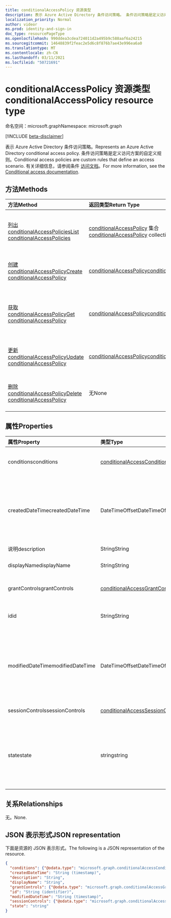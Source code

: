 ```yaml
---
title: conditionalAccessPolicy 资源类型
description: 表示 Azure Active Directory 条件访问策略。 条件访问策略是定义访问方案的自定义规则。
localization_priority: Normal
author: videor
ms.prod: identity-and-sign-in
doc_type: resourcePageType
ms.openlocfilehash: 990ddea3cdea724011d2a495b9c588aaf6a24215
ms.sourcegitcommit: 14648839f2feac2e5d6c8f876b7ae43e996ea6a0
ms.translationtype: MT
ms.contentlocale: zh-CN
ms.lasthandoff: 03/11/2021
ms.locfileid: "50721691"
---
```

# <a name="conditionalaccesspolicy-resource-type"></a><span data-ttu-id="a52db-104">conditionalAccessPolicy 资源类型</span><span class="sxs-lookup"><span data-stu-id="a52db-104">conditionalAccessPolicy resource type</span></span>

<span data-ttu-id="a52db-105">命名空间：microsoft.graph</span><span class="sxs-lookup"><span data-stu-id="a52db-105">Namespace: microsoft.graph</span></span>

[!INCLUDE [beta-disclaimer](../../includes/beta-disclaimer.md)]

<span data-ttu-id="a52db-106">表示 Azure Active Directory 条件访问策略。</span><span class="sxs-lookup"><span data-stu-id="a52db-106">Represents an Azure Active Directory conditional access policy.</span></span> <span data-ttu-id="a52db-107">条件访问策略是定义访问方案的自定义规则。</span><span class="sxs-lookup"><span data-stu-id="a52db-107">Conditional access policies are custom rules that define an access scenario.</span></span> <span data-ttu-id="a52db-108">有关详细信息，请参阅条件 [访问文档](/azure/active-directory/conditional-access/)。</span><span class="sxs-lookup"><span data-stu-id="a52db-108">For more information, see the [Conditional access documentation](/azure/active-directory/conditional-access/).</span></span>

## <a name="methods"></a><span data-ttu-id="a52db-109">方法</span><span class="sxs-lookup"><span data-stu-id="a52db-109">Methods</span></span>

| <span data-ttu-id="a52db-110">方法</span><span class="sxs-lookup"><span data-stu-id="a52db-110">Method</span></span>       | <span data-ttu-id="a52db-111">返回类型</span><span class="sxs-lookup"><span data-stu-id="a52db-111">Return Type</span></span> | <span data-ttu-id="a52db-112">说明</span><span class="sxs-lookup"><span data-stu-id="a52db-112">Description</span></span> |
|:-------------|:------------|:------------|
| [<span data-ttu-id="a52db-113">列出 conditionalAccessPolicies</span><span class="sxs-lookup"><span data-stu-id="a52db-113">List conditionalAccessPolicies</span></span>](../api/conditionalaccessroot-list-policies.md) | <span data-ttu-id="a52db-114">[conditionalAccessPolicy](conditionalaccesspolicy.md) 集合</span><span class="sxs-lookup"><span data-stu-id="a52db-114">[conditionalAccessPolicy](conditionalaccesspolicy.md) collection</span></span> | <span data-ttu-id="a52db-115">获取组织的所有 conditionalAccessPolicies 对象。</span><span class="sxs-lookup"><span data-stu-id="a52db-115">Get all of the conditionalAccessPolicies objects in the organization.</span></span> |
| [<span data-ttu-id="a52db-116">创建 conditionalAccessPolicy</span><span class="sxs-lookup"><span data-stu-id="a52db-116">Create conditionalAccessPolicy</span></span>](../api/conditionalaccessroot-post-policies.md) | [<span data-ttu-id="a52db-117">conditionalAccessPolicy</span><span class="sxs-lookup"><span data-stu-id="a52db-117">conditionalAccessPolicy</span></span>](conditionalaccesspolicy.md) | <span data-ttu-id="a52db-118">创建新的 conditionalAccessPolicy 对象。</span><span class="sxs-lookup"><span data-stu-id="a52db-118">Create a new conditionalAccessPolicy object.</span></span> |
| [<span data-ttu-id="a52db-119">获取 conditionalAccessPolicy</span><span class="sxs-lookup"><span data-stu-id="a52db-119">Get conditionalAccessPolicy</span></span>](../api/conditionalaccesspolicy-get.md) | [<span data-ttu-id="a52db-120">conditionalAccessPolicy</span><span class="sxs-lookup"><span data-stu-id="a52db-120">conditionalAccessPolicy</span></span>](conditionalaccesspolicy.md) | <span data-ttu-id="a52db-121">读取 conditionalAccessPolicy 对象的属性和关系。</span><span class="sxs-lookup"><span data-stu-id="a52db-121">Read properties and relationships of a conditionalAccessPolicy object.</span></span> |
| [<span data-ttu-id="a52db-122">更新 conditionalAccessPolicy</span><span class="sxs-lookup"><span data-stu-id="a52db-122">Update conditionalAccessPolicy</span></span>](../api/conditionalaccesspolicy-update.md) | [<span data-ttu-id="a52db-123">conditionalAccessPolicy</span><span class="sxs-lookup"><span data-stu-id="a52db-123">conditionalAccessPolicy</span></span>](conditionalaccesspolicy.md) | <span data-ttu-id="a52db-124">更新 conditionalAccessPolicy 对象。</span><span class="sxs-lookup"><span data-stu-id="a52db-124">Update a conditionalAccessPolicy object.</span></span> |
| [<span data-ttu-id="a52db-125">删除 conditionalAccessPolicy</span><span class="sxs-lookup"><span data-stu-id="a52db-125">Delete conditionalAccessPolicy</span></span>](../api/conditionalaccesspolicy-delete.md) | <span data-ttu-id="a52db-126">无</span><span class="sxs-lookup"><span data-stu-id="a52db-126">None</span></span> | <span data-ttu-id="a52db-127">删除 conditionalAccessPolicy 对象。</span><span class="sxs-lookup"><span data-stu-id="a52db-127">Delete a conditionalAccessPolicy object.</span></span> |

## <a name="properties"></a><span data-ttu-id="a52db-128">属性</span><span class="sxs-lookup"><span data-stu-id="a52db-128">Properties</span></span>

| <span data-ttu-id="a52db-129">属性</span><span class="sxs-lookup"><span data-stu-id="a52db-129">Property</span></span>     | <span data-ttu-id="a52db-130">类型</span><span class="sxs-lookup"><span data-stu-id="a52db-130">Type</span></span>        | <span data-ttu-id="a52db-131">说明</span><span class="sxs-lookup"><span data-stu-id="a52db-131">Description</span></span> |
|:-------------|:------------|:------------|
|<span data-ttu-id="a52db-132">conditions</span><span class="sxs-lookup"><span data-stu-id="a52db-132">conditions</span></span>|[<span data-ttu-id="a52db-133">conditionalAccessConditionSet</span><span class="sxs-lookup"><span data-stu-id="a52db-133">conditionalAccessConditionSet</span></span>](conditionalaccessconditionset.md)| <span data-ttu-id="a52db-134">指定应用策略时必须满足的规则。</span><span class="sxs-lookup"><span data-stu-id="a52db-134">Specifies the rules that must be met for the policy to apply.</span></span> <span data-ttu-id="a52db-135">必需。</span><span class="sxs-lookup"><span data-stu-id="a52db-135">Required.</span></span> |
|<span data-ttu-id="a52db-136">createdDateTime</span><span class="sxs-lookup"><span data-stu-id="a52db-136">createdDateTime</span></span>|<span data-ttu-id="a52db-137">DateTimeOffset</span><span class="sxs-lookup"><span data-stu-id="a52db-137">DateTimeOffset</span></span>| <span data-ttu-id="a52db-138">时间戳类型表示采用 ISO 8601 格式的日期和时间信息，始终采用 UTC 时区。</span><span class="sxs-lookup"><span data-stu-id="a52db-138">The Timestamp type represents date and time information using ISO 8601 format and is always in UTC time.</span></span> <span data-ttu-id="a52db-139">例如，2014 年 1 月 1 日午夜 UTC 为 `2014-01-01T00:00:00Z`。</span><span class="sxs-lookup"><span data-stu-id="a52db-139">For example, midnight UTC on Jan 1, 2014 is `2014-01-01T00:00:00Z`.</span></span> <span data-ttu-id="a52db-140">只读。</span><span class="sxs-lookup"><span data-stu-id="a52db-140">Readonly.</span></span> |
|<span data-ttu-id="a52db-141">说明</span><span class="sxs-lookup"><span data-stu-id="a52db-141">description</span></span>|<span data-ttu-id="a52db-142">String</span><span class="sxs-lookup"><span data-stu-id="a52db-142">String</span></span>| <span data-ttu-id="a52db-143">未使用。</span><span class="sxs-lookup"><span data-stu-id="a52db-143">Not used.</span></span> |
|<span data-ttu-id="a52db-144">displayName</span><span class="sxs-lookup"><span data-stu-id="a52db-144">displayName</span></span>|<span data-ttu-id="a52db-145">String</span><span class="sxs-lookup"><span data-stu-id="a52db-145">String</span></span>| <span data-ttu-id="a52db-146">指定显示名称AccessPolicy 对象的属性。</span><span class="sxs-lookup"><span data-stu-id="a52db-146">Specifies a display name for the conditionalAccessPolicy object.</span></span> |
|<span data-ttu-id="a52db-147">grantControls</span><span class="sxs-lookup"><span data-stu-id="a52db-147">grantControls</span></span>|[<span data-ttu-id="a52db-148">conditionalAccessGrantControls</span><span class="sxs-lookup"><span data-stu-id="a52db-148">conditionalAccessGrantControls</span></span>](conditionalaccessgrantcontrols.md)| <span data-ttu-id="a52db-149">指定传递策略必须实现的授予控制。</span><span class="sxs-lookup"><span data-stu-id="a52db-149">Specifies the grant controls that must be fulfilled to pass the policy.</span></span> |
|<span data-ttu-id="a52db-150">id</span><span class="sxs-lookup"><span data-stu-id="a52db-150">id</span></span>|<span data-ttu-id="a52db-151">String</span><span class="sxs-lookup"><span data-stu-id="a52db-151">String</span></span>| <span data-ttu-id="a52db-152">指定 conditionalAccessPolicy 对象的标识符。</span><span class="sxs-lookup"><span data-stu-id="a52db-152">Specifies the identifier of a conditionalAccessPolicy object.</span></span> <span data-ttu-id="a52db-153">只读。</span><span class="sxs-lookup"><span data-stu-id="a52db-153">Read-only.</span></span>|
|<span data-ttu-id="a52db-154">modifiedDateTime</span><span class="sxs-lookup"><span data-stu-id="a52db-154">modifiedDateTime</span></span>| <span data-ttu-id="a52db-155">DateTimeOffset</span><span class="sxs-lookup"><span data-stu-id="a52db-155">DateTimeOffset</span></span>|<span data-ttu-id="a52db-156">时间戳类型表示采用 ISO 8601 格式的日期和时间信息，始终采用 UTC 时区。</span><span class="sxs-lookup"><span data-stu-id="a52db-156">The Timestamp type represents date and time information using ISO 8601 format and is always in UTC time.</span></span> <span data-ttu-id="a52db-157">例如，2014 年 1 月 1 日午夜 UTC 为 `2014-01-01T00:00:00Z`。</span><span class="sxs-lookup"><span data-stu-id="a52db-157">For example, midnight UTC on Jan 1, 2014 is `2014-01-01T00:00:00Z`.</span></span> <span data-ttu-id="a52db-158">只读。</span><span class="sxs-lookup"><span data-stu-id="a52db-158">Readonly.</span></span> |
|<span data-ttu-id="a52db-159">sessionControls</span><span class="sxs-lookup"><span data-stu-id="a52db-159">sessionControls</span></span>|[<span data-ttu-id="a52db-160">conditionalAccessSessionControls</span><span class="sxs-lookup"><span data-stu-id="a52db-160">conditionalAccessSessionControls</span></span>](conditionalaccesssessioncontrols.md)| <span data-ttu-id="a52db-161">指定登录后强制执行的会话控件。</span><span class="sxs-lookup"><span data-stu-id="a52db-161">Specifies the session controls that are enforced after sign-in.</span></span> |
|<span data-ttu-id="a52db-162">state</span><span class="sxs-lookup"><span data-stu-id="a52db-162">state</span></span>|<span data-ttu-id="a52db-163">string</span><span class="sxs-lookup"><span data-stu-id="a52db-163">string</span></span>| <span data-ttu-id="a52db-164">指定 conditionalAccessPolicy 对象的状态。</span><span class="sxs-lookup"><span data-stu-id="a52db-164">Specifies the state of the conditionalAccessPolicy object.</span></span> <span data-ttu-id="a52db-165">可取值为：`enabled`、`disabled`、`enabledForReportingButNotEnforced`。</span><span class="sxs-lookup"><span data-stu-id="a52db-165">Possible values are: `enabled`, `disabled`, `enabledForReportingButNotEnforced`.</span></span> <span data-ttu-id="a52db-166">必填。</span><span class="sxs-lookup"><span data-stu-id="a52db-166">Required.</span></span> |

## <a name="relationships"></a><span data-ttu-id="a52db-167">关系</span><span class="sxs-lookup"><span data-stu-id="a52db-167">Relationships</span></span>

<span data-ttu-id="a52db-168">无。</span><span class="sxs-lookup"><span data-stu-id="a52db-168">None.</span></span>

## <a name="json-representation"></a><span data-ttu-id="a52db-169">JSON 表示形式</span><span class="sxs-lookup"><span data-stu-id="a52db-169">JSON representation</span></span>

<span data-ttu-id="a52db-170">下面是资源的 JSON 表示形式。</span><span class="sxs-lookup"><span data-stu-id="a52db-170">The following is a JSON representation of the resource.</span></span>

<!-- {
  "blockType": "resource",
  "optionalProperties": [
    "displayName",
    "description",
    "sessionControls",
    "grantControls"
  ],
  "@odata.type": "microsoft.graph.conditionalAccessPolicy",
  "keyProperty": "id"
}-->

```json
{
  "conditions": {"@odata.type": "microsoft.graph.conditionalAccessConditionSet"},
  "createdDateTime": "String (timestamp)",
  "description": "String",
  "displayName": "String",
  "grantControls": {"@odata.type": "microsoft.graph.conditionalAccessGrantControls"},
  "id": "String (identifier)",
  "modifiedDateTime": "String (timestamp)",
  "sessionControls": {"@odata.type": "microsoft.graph.conditionalAccessSessionControls"},
  "state": "string"
}
```

<!-- uuid: 16cd6b66-4b1a-43a1-adaf-3a886856ed98
2019-02-04 14:57:30 UTC -->
<!-- {
  "type": "#page.annotation",
  "description": "conditionalAccessPolicy resource",
  "keywords": "",
  "section": "documentation",
  "tocPath": ""
}-->

